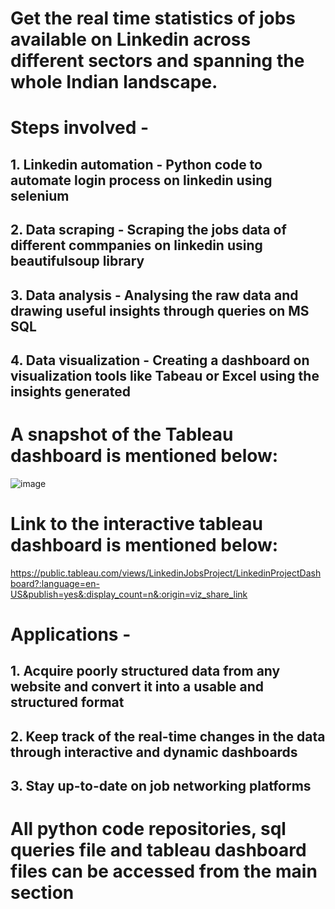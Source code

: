 # Get the real time statistics of jobs available on Linkedin across different sectors and spanning the whole Indian landscape.
# Steps involved - 
## 1. Linkedin automation - Python code to automate login process on linkedin using selenium
## 2. Data scraping -  Scraping the jobs data of different commpanies on linkedin using beautifulsoup library
## 3. Data analysis - Analysing the raw data and drawing useful insights through queries on MS SQL
## 4. Data visualization - Creating a dashboard on visualization tools like Tabeau or Excel using the insights generated 

# A snapshot of the Tableau dashboard is mentioned below:

![image](https://user-images.githubusercontent.com/123670627/216815830-729f809b-9e24-449c-bd11-7e8366700eba.png)

# Link to the interactive tableau dashboard is mentioned below:
https://public.tableau.com/views/LinkedinJobsProject/LinkedinProjectDashboard?:language=en-US&publish=yes&:display_count=n&:origin=viz_share_link

# Applications - 
## 1. Acquire poorly structured data from any website and convert it into a usable and structured format
## 2. Keep track of the real-time changes in the data through interactive and dynamic dashboards
## 3. Stay up-to-date on job networking platforms

# All python code repositories, sql queries file and tableau dashboard files can be accessed from the main section

